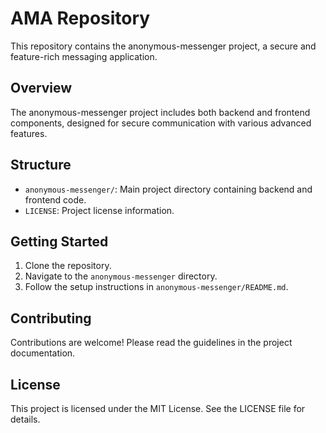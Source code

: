 # AMA Repository

This repository contains the anonymous-messenger project, a secure and feature-rich messaging application.

## Overview

The anonymous-messenger project includes both backend and frontend components, designed for secure communication with various advanced features.

## Structure

- `anonymous-messenger/`: Main project directory containing backend and frontend code.
- `LICENSE`: Project license information.

## Getting Started

1. Clone the repository.
2. Navigate to the `anonymous-messenger` directory.
3. Follow the setup instructions in `anonymous-messenger/README.md`.

## Contributing

Contributions are welcome! Please read the guidelines in the project documentation.

## License

This project is licensed under the MIT License. See the LICENSE file for details.